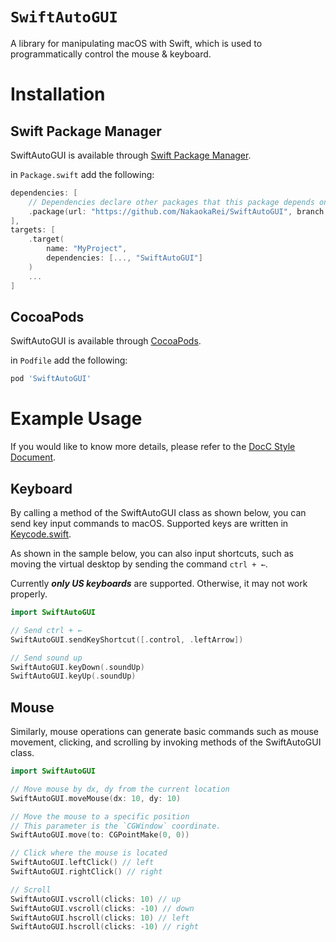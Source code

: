 # `SwiftAutoGUI`

A library for manipulating macOS with Swift, which is used to programmatically control the mouse & keyboard.

# Installation

## Swift Package Manager
SwiftAutoGUI is available through [Swift Package Manager](https://www.swift.org/package-manager/).

in `Package.swift` add the following:

```swift
dependencies: [
    // Dependencies declare other packages that this package depends on.
    .package(url: "https://github.com/NakaokaRei/SwiftAutoGUI", branch: "master")
],
targets: [
    .target(
        name: "MyProject",
        dependencies: [..., "SwiftAutoGUI"]
    )
    ...
]
```

## CocoaPods
SwiftAutoGUI is available through [CocoaPods](https://cocoapods.org/).

in `Podfile` add the following:

```ruby
pod 'SwiftAutoGUI'
```

# Example Usage

If you would like to know more details, please refer to the [DocC Style Document](https://nakaokarei.github.io/SwiftAutoGUI/documentation/swiftautogui/).

## Keyboard

By calling a method of the SwiftAutoGUI class as shown below, you can send key input commands to macOS. Supported keys are written in [Keycode.swift](/Sources/SwiftAutoGUI/Keycode.swift).

As shown in the sample below, you can also input shortcuts, such as moving the virtual desktop by sending the command `ctrl + ←`.

Currently ***only US keyboards*** are supported. Otherwise, it may not work properly.

```swift
import SwiftAutoGUI

// Send ctrl + ←
SwiftAutoGUI.sendKeyShortcut([.control, .leftArrow])

// Send sound up
SwiftAutoGUI.keyDown(.soundUp)
SwiftAutoGUI.keyUp(.soundUp)
```

## Mouse
Similarly, mouse operations can generate basic commands such as mouse movement, clicking, and scrolling by invoking methods of the SwiftAutoGUI class.

```swift
import SwiftAutoGUI

// Move mouse by dx, dy from the current location
SwiftAutoGUI.moveMouse(dx: 10, dy: 10)

// Move the mouse to a specific position
// This parameter is the `CGWindow` coordinate.
SwiftAutoGUI.move(to: CGPointMake(0, 0))

// Click where the mouse is located
SwiftAutoGUI.leftClick() // left
SwiftAutoGUI.rightClick() // right

// Scroll
SwiftAutoGUI.vscroll(clicks: 10) // up
SwiftAutoGUI.vscroll(clicks: -10) // down
SwiftAutoGUI.hscroll(clicks: 10) // left
SwiftAutoGUI.hscroll(clicks: -10) // right
```